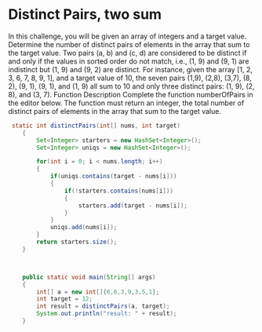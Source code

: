 # Distinct Pairs, two sum

In this challenge, you will be given an array of integers and a target value. Determine the number of distinct pairs of elements in the array that sum to the target value. Two pairs \(a, b\) and \(c, d\) are considered to be distinct if and only if the values in sorted order do not match, i.e., \(1, 9\) and \(9, 1\) are indistinct but \(1, 9\) and \(9, 2\) are distinct. For instance, given the array \[1, 2, 3, 6, 7, 8, 9, 1\], and a target value of 10, the seven pairs \(1,9\), \(2,8\), \(3,7\), \(8, 2\), \(9, 1\), \(9, 1\), and \(1, 9\) all sum to 10 and only three distinct pairs: \(1, 9\), \(2, 8\), and \(3, 7\). Function Description Complete the function numberOfPairs in the editor below. The function must return an integer, the total number of distinct pairs of elements in the array that sum to the target value.

```java
 static int distinctPairs(int[] nums, int target)
    {
        Set<Integer> starters = new HashSet<Integer>();
        Set<Integer> uniqs = new HashSet<Integer>();

        for(int i = 0; i < nums.length; i++)
        {
            if(uniqs.contains(target - nums[i]))
            {
                if(!starters.contains(nums[i]))
                {
                    starters.add(target - nums[i]);
                }
            }
            uniqs.add(nums[i]);
        }
        return starters.size();
    }



    public static void main(String[] args)
    {
        int[] a = new int[]{6,6,3,9,3,5,1};
        int target = 12;
        int result = distinctPairs(a, target);
        System.out.println("result: " + result);
    }
```

